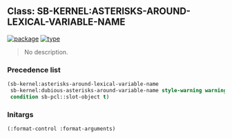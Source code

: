 ## Class: SB-KERNEL:ASTERISKS-AROUND-LEXICAL-VARIABLE-NAME
[![package](https://img.shields.io/badge/Package-SB--KERNEL-5f9ea0.svg?style=social&colorA=999999)](../) [![type](https://img.shields.io/badge/Type-Class-5f9ea0.svg?style=social&colorA=999999)](../#class) 

> No description.

### Precedence list
```cl
(sb-kernel:asterisks-around-lexical-variable-name
 sb-kernel:dubious-asterisks-around-variable-name style-warning warning simple-condition
 condition sb-pcl::slot-object t)
```
### Initargs
```cl
(:format-control :format-arguments)
```
